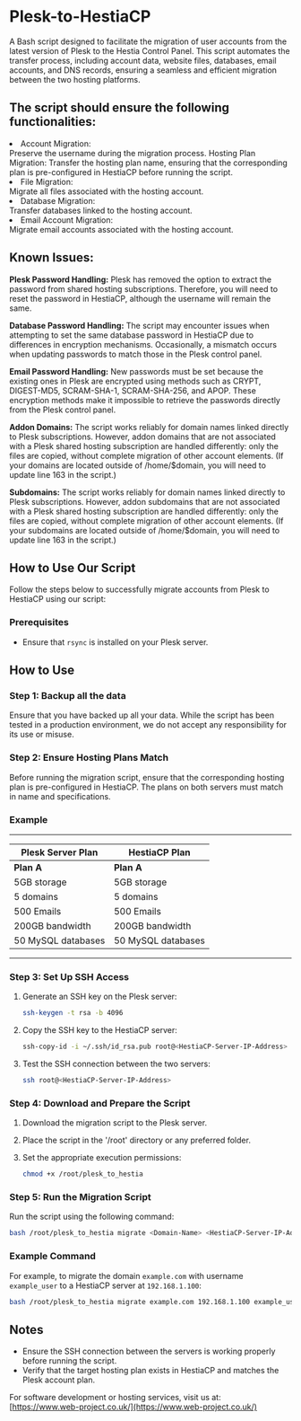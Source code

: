 # Plesk-to-HestiaCP
A Bash script designed to facilitate the migration of user accounts from the latest version of Plesk to the Hestia Control Panel. This script automates the transfer process, including account data, website files, databases, email accounts, and DNS records, ensuring a seamless and efficient migration between the two hosting platforms.

## The script should ensure the following functionalities:

<li>Account Migration:</li>
Preserve the username during the migration process.

</li>Hosting Plan Migration:</li>
Transfer the hosting plan name, ensuring that the corresponding plan is pre-configured in HestiaCP before running the script.

<li>File Migration:</li>
Migrate all files associated with the hosting account.

<li>Database Migration:</li>
Transfer databases linked to the hosting account.

<li>Email Account Migration:</li>
Migrate email accounts associated with the hosting account.

<h2>Known Issues:</h2>

**Plesk Password Handling:** Plesk has removed the option to extract the password from shared hosting subscriptions. Therefore, you will need to reset the password in HestiaCP, although the username will remain the same.

**Database Password Handling:** The script may encounter issues when attempting to set the same database password in HestiaCP due to differences in encryption mechanisms. Occasionally, a mismatch occurs when updating passwords to match those in the Plesk control panel.

**Email Password Handling:** New passwords must be set because the existing ones in Plesk are encrypted using methods such as CRYPT, DIGEST-MD5, SCRAM-SHA-1, SCRAM-SHA-256, and APOP. These encryption methods make it impossible to retrieve the passwords directly from the Plesk control panel.

**Addon Domains:** The script works reliably for domain names linked directly to Plesk subscriptions. However, addon domains that are not associated with a Plesk shared hosting subscription are handled differently: only the files are copied, without complete migration of other account elements. (If your domains are located outside of /home/$domain, you will need to update line 163 in the script.)

**Subdomains:** The script works reliably for domain names linked directly to Plesk subscriptions. However, addon subdomains that are not associated with a Plesk shared hosting subscription are handled differently: only the files are copied, without complete migration of other account elements. (If your subdomains are located outside of /home/$domain, you will need to update line 163 in the script.)

<h2>How to Use Our Script</h2>  

Follow the steps below to successfully migrate accounts from Plesk to HestiaCP using our script:  

### Prerequisites  
- Ensure that `rsync` is installed on your Plesk server.  

<h2> How to Use </h2> 

### Step 1: Backup all the data
Ensure that you have backed up all your data. While the script has been tested in a production environment, we do not accept any responsibility for its use or misuse.

### Step 2: Ensure Hosting Plans Match  
Before running the migration script, ensure that the corresponding hosting plan is pre-configured in HestiaCP. The plans on both servers must match in name and specifications.  

### Example  
-------------------------------------------------
| **Plesk Server Plan** | **HestiaCP Plan**     |  
|------------------------|----------------------|  
| **Plan A**             | **Plan A**           |  
| 5GB storage            | 5GB storage          |  
| 5 domains              | 5 domains            |  
| 500 Emails             | 500 Emails           |  
| 200GB bandwidth        | 200GB bandwidth      |  
| 50 MySQL databases     | 50 MySQL databases   |  
-------------------------------------------------

### Step 3: Set Up SSH Access  

1. Generate an SSH key on the Plesk server:  
   ```bash
   ssh-keygen -t rsa -b 4096
   ```

2. Copy the SSH key to the HestiaCP server:

   ```bash
   ssh-copy-id -i ~/.ssh/id_rsa.pub root@<HestiaCP-Server-IP-Address>
   ```
   
3. Test the SSH connection between the two servers: 

   ```bash
   ssh root@<HestiaCP-Server-IP-Address>
   ```  

### Step 4: Download and Prepare the Script  
1. Download the migration script to the Plesk server.  
2. Place the script in the '/root' directory or any preferred folder.  
3. Set the appropriate execution permissions: 

   ```bash
   chmod +x /root/plesk_to_hestia
   ```  

### Step 5: Run the Migration Script  
Run the script using the following command: 

```bash
bash /root/plesk_to_hestia migrate <Domain-Name> <HestiaCP-Server-IP-Address> <Plesk-Account-Username>
```  

### Example Command  
For example, to migrate the domain `example.com` with username `example_user` to a HestiaCP server at `192.168.1.100`:  

```bash
bash /root/plesk_to_hestia migrate example.com 192.168.1.100 example_user
```  

## Notes  
- Ensure the SSH connection between the servers is working properly before running the script.  
- Verify that the target hosting plan exists in HestiaCP and matches the Plesk account plan.  

For software development or hosting services, visit us at: [https://www.web-project.co.uk/](https://www.web-project.co.uk/)


